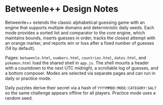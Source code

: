 # Betweenle++ Design Notes

Betweenle++ extends the classic alphabetical guessing game with an engine that supports multiple domains and deterministic daily seeds. Each mode provides a sorted list and comparator to the core engine, which maintains bounds, inserts guesses in order, tracks the closest attempt with an orange marker, and reports win or loss after a fixed number of guesses (14 by default).

Pages: `betweenle.html`, `numbers.html`, `countries.html`, `dates.html`, and `pokemon.html` load the shared shell in `app.js`. The shell mounts a header with a countdown to the next UTC midnight, a scrollable log of guesses, and a bottom composer. Modes are selected via separate pages and can run in daily or practice mode.

Daily puzzles derive their secret via a hash of `YYYYMMDD:MODE:CATEGORY:SALT` so the same challenge appears offline for all players. Practice mode uses a random seed.
